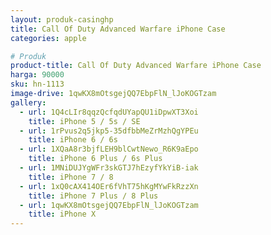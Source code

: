 ```yaml
---
layout: produk-casinghp
title: Call Of Duty Advanced Warfare iPhone Case
categories: apple

# Produk
product-title: Call Of Duty Advanced Warfare iPhone Case
harga: 90000
sku: hn-1113
image-drive: 1qwKX8mOtsgejQQ7EbpFlN_lJoKOGTzam
gallery:
  - url: 1Q4cLIr8qqzQcfqdUYapQU1iDpwXT3Xoi
    title: iPhone 5 / 5s / SE
  - url: 1rPvus2q5jkp5-35dfbbMeZrMzhQgYPEu
    title: iPhone 6 / 6s
  - url: 1XQaA8r3bjfLEH9blCwtNewo_R6K9aEpo
    title: iPhone 6 Plus / 6s Plus
  - url: 1MNiDUJYgWFr3skGTJ7hEzyfYkYiB-iak
    title: iPhone 7 / 8
  - url: 1xQ0cAX414OEr6fVhT75hKgMYwFkRzzXn
    title: iPhone 7 Plus / 8 Plus
  - url: 1qwKX8mOtsgejQQ7EbpFlN_lJoKOGTzam
    title: iPhone X
---
```

